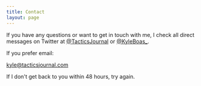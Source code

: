 ```yaml
---
title: Contact
layout: page
---
```


If you have any questions or want to get in touch with me, I check all direct messages on Twitter at <a href="https://twitter.com/tacticsjournal">@TacticsJournal</a> or <a href="https://twitter.com/kyleboas_">@KyleBoas_</a>. 

If you prefer email: 

<a href="mailto:kyle@tacticsjournal.com">kyle@tacticsjournal.com</a> 

If I don't get back to you within 48 hours, try again. 
